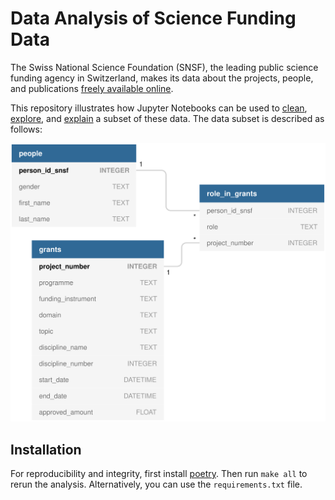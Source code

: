# Data Analysis of Science Funding Data

The Swiss National Science Foundation (SNSF), the leading public science funding agency in Switzerland, makes its data about the projects, people, and publications [freely available online](http://p3.snf.ch/Pages/DataAndDocumentation.aspx).

This repository illustrates how Jupyter Notebooks can be used to [clean](./notebooks/cleaning.ipynb), [explore](./notebooks/exploration.ipynb), and [explain](./notebooks/slide_deck.ipynb) a subset of these data. The data subset is described as follows:

![p3](./docs/img/p3db.svg "ERD")

## Installation

For reproducibility and integrity, first install [poetry](https://python-poetry.org/docs/#installation). Then run `make all` to rerun the analysis. Alternatively, you can use the `requirements.txt` file.
